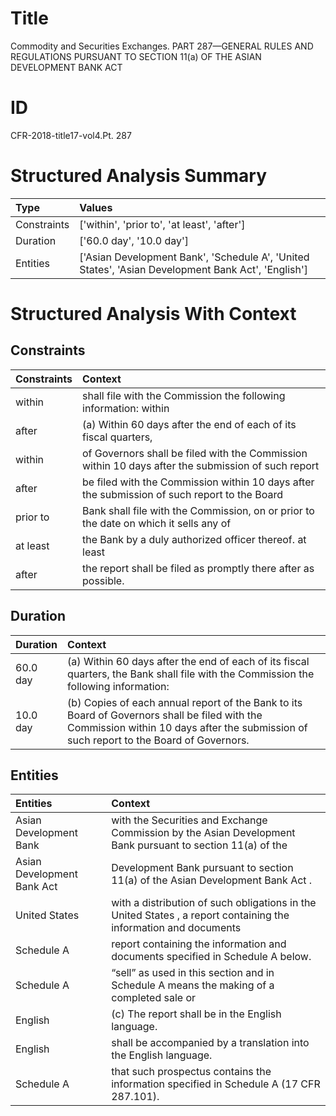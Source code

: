 # Title

 Commodity and Securities Exchanges. PART 287—GENERAL RULES AND REGULATIONS PURSUANT TO SECTION 11(a) OF THE ASIAN DEVELOPMENT BANK ACT


# ID

 CFR-2018-title17-vol4.Pt. 287


# Structured Analysis Summary

| Type        | Values                                                                                             |
|:------------|:---------------------------------------------------------------------------------------------------|
| Constraints | ['within', 'prior to', 'at least', 'after']                                                        |
| Duration    | ['60.0 day', '10.0 day']                                                                           |
| Entities    | ['Asian Development Bank', 'Schedule A', 'United States', 'Asian Development Bank Act', 'English'] |


# Structured Analysis With Context

 


## Constraints

| Constraints   | Context                                                                                            |
|:--------------|:---------------------------------------------------------------------------------------------------|
| within        | shall file with the Commission the following information: within                                   |
| after         | (a) Within 60 days  after the end of each of its fiscal quarters,                                  |
| within        | of Governors shall be filed with the Commission within 10 days after the submission of such report |
| after         | be filed with the Commission within 10 days after the submission of such report to the Board       |
| prior to      | Bank shall file with the Commission, on or prior to the date on which it sells any of              |
| at least      | the Bank by a duly authorized officer thereof. at least                                            |
| after         | the report shall be filed as promptly there after  as possible.                                    |


## Duration

| Duration   | Context                                                                                                                                                                                 |
|:-----------|:----------------------------------------------------------------------------------------------------------------------------------------------------------------------------------------|
| 60.0 day   | (a) Within 60 days after the end of each of its fiscal quarters, the Bank shall file with the Commission the following information:                                                     |
| 10.0 day   | (b) Copies of each annual report of the Bank to its Board of Governors shall be filed with the Commission within 10 days after the submission of such report to the Board of Governors. |


## Entities

| Entities                   | Context                                                                                                          |
|:---------------------------|:-----------------------------------------------------------------------------------------------------------------|
| Asian Development Bank     | with the Securities and Exchange Commission by the Asian Development Bank  pursuant to section 11(a) of the      |
| Asian Development Bank Act | Development Bank pursuant to section 11(a) of the Asian Development Bank Act .                                   |
| United States              | with a distribution of such obligations in the United States , a report containing the information and documents |
| Schedule A                 | report containing the information and documents specified in Schedule A  below.                                  |
| Schedule A                 | &#8220;sell&#8221; as used in this section and in Schedule A means the making of a completed sale or             |
| English                    | (c) The report shall be in the  English  language.                                                               |
| English                    | shall be accompanied by a translation into the English  language.                                                |
| Schedule A                 | that such prospectus contains the information specified in Schedule A  (17 CFR 287.101).                         |


